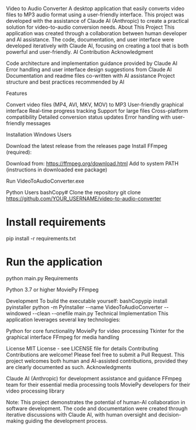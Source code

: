 Video to Audio Converter
A desktop application that easily converts video files to MP3 audio format using a user-friendly interface. This project was developed with the assistance of Claude AI (Anthropic) to create a practical solution for video-to-audio conversion needs.
About This Project
This application was created through a collaboration between human developer and AI assistance. The code, documentation, and user interface were developed iteratively with Claude AI, focusing on creating a tool that is both powerful and user-friendly.
AI Contribution Acknowledgment

Code architecture and implementation guidance provided by Claude AI
Error handling and user interface design suggestions from Claude AI
Documentation and readme files co-written with AI assistance
Project structure and best practices recommended by AI

Features

Convert video files (MP4, AVI, MKV, MOV) to MP3
User-friendly graphical interface
Real-time progress tracking
Support for large files
Cross-platform compatibility
Detailed conversion status updates
Error handling with user-friendly messages

Installation
Windows Users

Download the latest release from the releases page
Install FFmpeg (required):

Download from: https://ffmpeg.org/download.html
Add to system PATH (instructions in downloaded exe package)


Run VideoToAudioConverter.exe

Python Users
bashCopy# Clone the repository
git clone https://github.com/YOUR_USERNAME/video-to-audio-converter

# Install requirements
pip install -r requirements.txt

# Run the application
python main.py
Requirements

Python 3.7 or higher
MoviePy
FFmpeg

Development
To build the executable yourself:
bashCopypip install pyinstaller
python -m PyInstaller --name VideoToAudioConverter --windowed --clean --onefile main.py
Technical Implementation
This application leverages several key technologies:

Python for core functionality
MoviePy for video processing
Tkinter for the graphical interface
FFmpeg for media handling

License
MIT License - see LICENSE file for details
Contributing
Contributions are welcome! Please feel free to submit a Pull Request. This project welcomes both human and AI-assisted contributions, provided they are clearly documented as such.
Acknowledgments

Claude AI (Anthropic) for development assistance and guidance
FFmpeg team for their essential media processing tools
MoviePy developers for their video processing library


Note: This project demonstrates the potential of human-AI collaboration in software development. The code and documentation were created through iterative discussions with Claude AI, with human oversight and decision-making guiding the development process.
